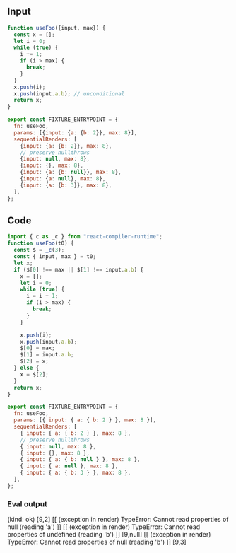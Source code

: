 
## Input

```javascript
function useFoo({input, max}) {
  const x = [];
  let i = 0;
  while (true) {
    i += 1;
    if (i > max) {
      break;
    }
  }
  x.push(i);
  x.push(input.a.b); // unconditional
  return x;
}

export const FIXTURE_ENTRYPOINT = {
  fn: useFoo,
  params: [{input: {a: {b: 2}}, max: 8}],
  sequentialRenders: [
    {input: {a: {b: 2}}, max: 8},
    // preserve nullthrows
    {input: null, max: 8},
    {input: {}, max: 8},
    {input: {a: {b: null}}, max: 8},
    {input: {a: null}, max: 8},
    {input: {a: {b: 3}}, max: 8},
  ],
};

```

## Code

```javascript
import { c as _c } from "react-compiler-runtime";
function useFoo(t0) {
  const $ = _c(3);
  const { input, max } = t0;
  let x;
  if ($[0] !== max || $[1] !== input.a.b) {
    x = [];
    let i = 0;
    while (true) {
      i = i + 1;
      if (i > max) {
        break;
      }
    }

    x.push(i);
    x.push(input.a.b);
    $[0] = max;
    $[1] = input.a.b;
    $[2] = x;
  } else {
    x = $[2];
  }
  return x;
}

export const FIXTURE_ENTRYPOINT = {
  fn: useFoo,
  params: [{ input: { a: { b: 2 } }, max: 8 }],
  sequentialRenders: [
    { input: { a: { b: 2 } }, max: 8 },
    // preserve nullthrows
    { input: null, max: 8 },
    { input: {}, max: 8 },
    { input: { a: { b: null } }, max: 8 },
    { input: { a: null }, max: 8 },
    { input: { a: { b: 3 } }, max: 8 },
  ],
};

```
      
### Eval output
(kind: ok) [9,2]
[[ (exception in render) TypeError: Cannot read properties of null (reading 'a') ]]
[[ (exception in render) TypeError: Cannot read properties of undefined (reading 'b') ]]
[9,null]
[[ (exception in render) TypeError: Cannot read properties of null (reading 'b') ]]
[9,3]